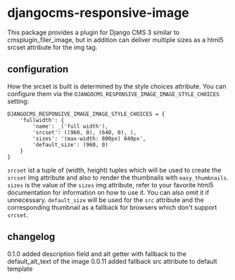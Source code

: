 djangocms-responsive-image
==========================

This package provides a plugin for Django CMS 3 similar to
cmsplugin\_filer\_image, but in addition can deliver multiple sizes as a html5
srcset attribute for the img tag.

configuration
-------------

How the srcset is built is determined by the style choices attribute.
You can configure them via the `DJANGOCMS_RESPONSIVE_IMAGE_IMAGE_STYLE_CHOICES`
setting:

    DJANGOCMS_RESPONSIVE_IMAGE_IMAGE_STYLE_CHOICES = {
        'fullwidth': {
            'name': _('full width'),
            'srcset': ((960, 0), (640, 0), ),
            'sizes': '(max-width: 800px) 640px',
            'default_size': (960, 0)
        }
    }

`srcset` ist a tuple of (width, height) tuples which will be used to create 
the `srcset` img attribute and also to render the thumbnails with 
`easy_thumbnails`.
`sizes` is the value of the `sizes` img attribute, refer to your favorite html5
documentation for information on how to use it. You can also omit it if
unnecessary.
`default_size` will be used for the `src` attribute and the corresponding thumbnail as a fallback for browsers which don't support `srcset`.

changelog
---------
0.1.0   added description field and alt getter with fallback to the default\_alt\_text of the image
0.0.11  added fallback src attribute to default template
